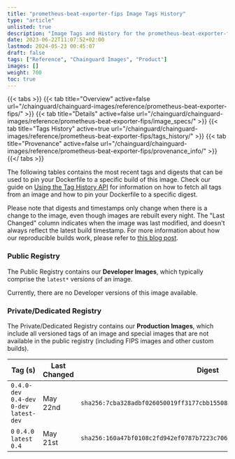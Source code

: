 ```yaml
---
title: "prometheus-beat-exporter-fips Image Tags History"
type: "article"
unlisted: true
description: "Image Tags and History for the prometheus-beat-exporter-fips Chainguard Image"
date: 2023-06-22T11:07:52+02:00
lastmod: 2024-05-23 00:45:07
draft: false
tags: ["Reference", "Chainguard Images", "Product"]
images: []
weight: 700
toc: true
---
```


{{< tabs >}}
{{< tab title="Overview" active=false url="/chainguard/chainguard-images/reference/prometheus-beat-exporter-fips/" >}}
{{< tab title="Details" active=false url="/chainguard/chainguard-images/reference/prometheus-beat-exporter-fips/image_specs/" >}}
{{< tab title="Tags History" active=true url="/chainguard/chainguard-images/reference/prometheus-beat-exporter-fips/tags_history/" >}}
{{< tab title="Provenance" active=false url="/chainguard/chainguard-images/reference/prometheus-beat-exporter-fips/provenance_info/" >}}
{{</ tabs >}}

The following tables contains the most recent tags and digests that can be used to pin your Dockerfile to a specific build of this image. Check our guide on [Using the Tag History API](/chainguard/chainguard-images/using-the-tag-history-api/) for information on how to fetch all tags from an image and how to pin your Dockerfile to a specific digest.

Please note that digests and timestamps only change when there is a change to the image, even though images are rebuilt every night. The "Last Changed" column indicates when the image was last modified, and doesn't always reflect the latest build timestamp. For more information about how our reproducible builds work, please refer to [this blog post](https://www.chainguard.dev/unchained/reproducing-chainguards-reproducible-image-builds).

### Public Registry
The Public Registry contains our **Developer Images**, which typically comprise the `latest*` versions of an image.

Currently, there are no Developer versions of this image available.

### Private/Dedicated Registry
The Private/Dedicated Registry contains our **Production Images**, which include all versioned tags of an image and special images that are not available in the public registry (including FIPS images and other custom builds).

| Tag (s)                                     | Last Changed | Digest                                                                    |
|---------------------------------------------|--------------|---------------------------------------------------------------------------|
|  `0.4.0-dev` `0.4-dev` `0-dev` `latest-dev` | May 22nd     | `sha256:7cba328adbf026050019ff3177cbb1550808c6a9f2524855b1d18811c6e3adf4` |
|  `0` `0.4.0` `latest` `0.4`                 | May 21st     | `sha256:160a47bf0108c2fd942ef0787b7223c706176e82a2cf7fd83e8f03b20ee99636` |

